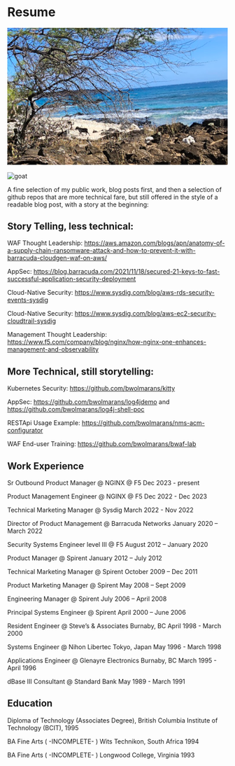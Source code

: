 # Resume
![identify this place and win a prize](https://github.com/bwolmarans/resume/blob/main/identifythisplaceandsubmitaprwinaprize.png)  

![goat](<img src="https://github.com/bwolmarans/resume/blob/main/identifythisplaceandsubmitaprwinaprize.png) width="128">)

A fine selection of my public work, blog posts first, and then a selection of github repos that are more technical fare, but still offered in the style of a readable blog post, with a story at the beginning:

## Story Telling, less technical:

WAF Thought Leadership: https://aws.amazon.com/blogs/apn/anatomy-of-a-supply-chain-ransomware-attack-and-how-to-prevent-it-with-barracuda-cloudgen-waf-on-aws/

AppSec: https://blog.barracuda.com/2021/11/18/secured-21-keys-to-fast-successful-application-security-deployment

Cloud-Native Security: https://www.sysdig.com/blog/aws-rds-security-events-sysdig

Cloud-Native Security: https://www.sysdig.com/blog/aws-ec2-security-cloudtrail-sysdig

Management Thought Leadership: https://www.f5.com/company/blog/nginx/how-nginx-one-enhances-management-and-observability


## More Technical, still storytelling:

Kubernetes Security: https://github.com/bwolmarans/kitty

AppSec: https://github.com/bwolmarans/log4jdemo and https://github.com/bwolmarans/log4j-shell-poc

RESTApi Usage Example: https://github.com/bwolmarans/nms-acm-configurator

WAF End-user Training: https://github.com/bwolmarans/bwaf-lab

## Work Experience

Sr Outbound Product Manager @ NGINX @ F5 Dec 2023 - present

Product Management Engineer @ NGINX @ F5 Dec 2022 - Dec 2023

Technical Marketing Manager @ Sysdig March 2022 - Nov 2022

Director of Product Management @ Barracuda Networks January 2020 – March 2022

Security Systems Engineer level III @ F5 August 2012 – January 2020

Product Manager @ Spirent January 2012 – July 2012

Technical Marketing Manager @ Spirent October 2009 – Dec 2011

Product Marketing Manager @ Spirent May 2008 – Sept 2009

Engineering Manager @ Spirent July 2006 – April 2008

Principal Systems Engineer @ Spirent April 2000 – June 2006

Resident Engineer @ Steve’s & Associates Burnaby, BC  April 1998 - March 2000

Systems Engineer @ Nihon Libertec Tokyo, Japan  May 1996 - March 1998

Applications Engineer @ Glenayre Electronics Burnaby, BC  March 1995 - April 1996

dBase III Consultant @ Standard Bank May 1989 - March 1991

## Education

Diploma of Technology (Associates Degree), British Columbia Institute of Technology (BCIT), 1995

BA Fine Arts ( -INCOMPLETE- ) Wits Technikon, South Africa 1994

BA Fine Arts ( -INCOMPLETE- ) Longwood College, Virginia 1993






